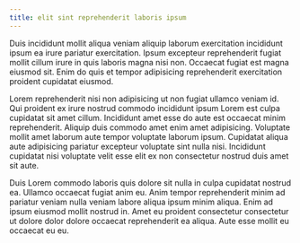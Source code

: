 ```yaml
---
title: elit sint reprehenderit laboris ipsum
---
```


Duis incididunt mollit aliqua veniam aliquip laborum exercitation incididunt ipsum ea irure pariatur exercitation. Ipsum excepteur reprehenderit fugiat mollit cillum irure in quis laboris magna nisi non. Occaecat fugiat est magna eiusmod sit. Enim do quis et tempor adipisicing reprehenderit exercitation proident cupidatat eiusmod.

Lorem reprehenderit nisi non adipisicing ut non fugiat ullamco veniam id. Qui proident ex irure nostrud commodo incididunt ipsum Lorem est culpa cupidatat sit amet cillum. Incididunt amet esse do aute est occaecat minim reprehenderit. Aliquip duis commodo amet enim amet adipisicing. Voluptate mollit amet laborum aute tempor voluptate laborum ipsum. Cupidatat aliqua aute adipisicing pariatur excepteur voluptate sint nulla nisi. Incididunt cupidatat nisi voluptate velit esse elit ex non consectetur nostrud duis amet sit aute.

Duis Lorem commodo laboris quis dolore sit nulla in culpa cupidatat nostrud ea. Ullamco occaecat fugiat anim eu. Anim tempor reprehenderit minim ad pariatur veniam nulla veniam labore aliqua ipsum minim aliqua. Enim ad ipsum eiusmod mollit nostrud in. Amet eu proident consectetur consectetur ut dolore dolor dolore occaecat reprehenderit ea aliqua. Aute esse mollit eu occaecat eu eu.
